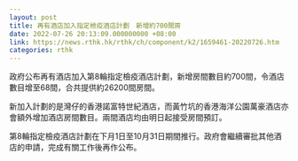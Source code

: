 ```yaml
---
layout: post
title: 再有酒店加入指定檢疫酒店計劃　新增約700間房
date: 2022-07-26 20:13:09.000000000 +08:00
link: https://news.rthk.hk/rthk/ch/component/k2/1659461-20220726.htm
categories: rthk
---
```


政府公布再有酒店加入第8輪指定檢疫酒店計劃，新增房間數目約700間，令酒店數目增至68間，合共提供約26200間房間。
 
新加入計劃的是灣仔的香港諾富特世紀酒店，而黃竹坑的香港海洋公園萬豪酒店亦會額外增加酒店房間數目。兩間酒店均由明日起接受房間預訂。
 
第8輪指定檢疫酒店計劃在下月1日至10月31日期間推行。政府會繼續審批其他酒店的申請，完成有關工作後再作公布。
